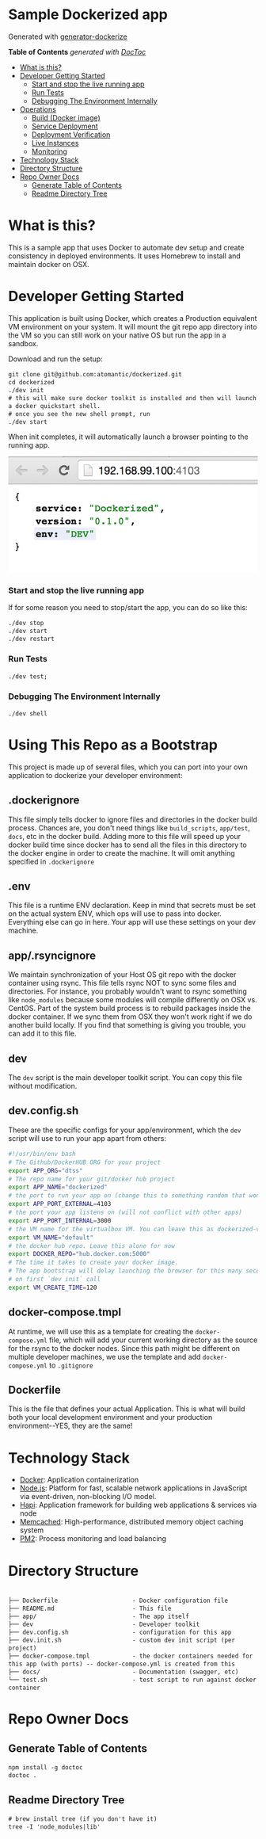 [dotfiles]: https://github.com/atomantic/dotfiles#readme
[docker_toolbox]: https://www.docker.com/toolbox

# Sample Dockerized app
Generated with [generator-dockerize](https://github.com/atomantic/generator-dockerize)

<!-- START doctoc generated TOC please keep comment here to allow auto update -->
<!-- DON'T EDIT THIS SECTION, INSTEAD RE-RUN doctoc TO UPDATE -->
**Table of Contents**  *generated with [DocToc](https://github.com/thlorenz/doctoc)*

- [What is this?](#what-is-this)
- [Developer Getting Started](#developer-getting-started)
    - [Start and stop the live running app](#start-and-stop-the-live-running-app)
    - [Run Tests](#run-tests)
    - [Debugging The Environment Internally](#debugging-the-environment-internally)
- [Operations](#operations)
  - [Build (Docker image)](#build-docker-image)
  - [Service Deployment](#service-deployment)
  - [Deployment Verification](#deployment-verification)
  - [Live Instances](#live-instances)
  - [Monitoring](#monitoring)
- [Technology Stack](#technology-stack)
- [Directory Structure](#directory-structure)
- [Repo Owner Docs](#repo-owner-docs)
  - [Generate Table of Contents](#generate-table-of-contents)
  - [Readme Directory Tree](#readme-directory-tree)

<!-- END doctoc generated TOC please keep comment here to allow auto update -->

# What is this?

This is a sample app that uses Docker to automate dev setup and create consistency in deployed environments.
It uses Homebrew to install and maintain docker on OSX.

# Developer Getting Started

This application is built using Docker, which creates a Production equivalent VM environment on your system. It will mount the git repo app directory into the VM so you can still work on your native OS but run the app in a sandbox.

Download and run the setup:
```
git clone git@github.com:atomantic/dockerized.git
cd dockerized
./dev init
# this will make sure docker toolkit is installed and then will launch a docker quickstart shell.
# once you see the new shell prompt, run
./dev start
```

When init completes, it will automatically launch a browser pointing to the running app.

![Running](https://github.com/atomantic/dockerized/raw/master/docs/running.png)

### Start and stop the live running app
If for some reason you need to stop/start the app, you can do so like this:
```
./dev stop
./dev start
./dev restart
```

### Run Tests

```
./dev test;
```

### Debugging The Environment Internally

```
./dev shell
```

# Using This Repo as a Bootstrap

This project is made up of several files, which you can port into your own application to dockerize your developer environment:

## .dockerignore
This file simply tells docker to ignore files and directories in the docker build process.
Chances are, you don't need things like `build_scripts`, `app/test`, `docs`, etc in the docker build.
Adding more to this file will speed up your docker build time since docker has to send all the files in this directory to the docker engine
in order to create the machine. It will omit anything specified in `.dockerignore`

## .env
This file is a runtime ENV declaration. Keep in mind that secrets must be set on the actual system ENV, which ops will use to pass into docker.
Everything else can go in here. Your app will use these settings on your dev machine.

## app/.rsyncignore
We maintain synchronization of your Host OS git repo with the docker container using rsync. This file tells rsync NOT to sync some files and directories. For instance, you probably wouldn't want to rsync something like `node_modules` because some modules will compile differently on OSX vs. CentOS. Part of the system build process is to rebuild packages inside the docker container. If we sync them from OSX they won't work right if we do another build locally. If you find that something is giving you trouble, you can add it to this file.

## dev
The `dev` script is the main developer toolkit script. You can copy this file without modification.



## dev.config.sh
These are the specific configs for your app/environment, which the `dev` script will use to run your app apart from others:
```bash
#!/usr/bin/env bash
# The Github/DockerHUB ORG for your project
export APP_ORG="dtss"
# The repo name for your git/docker hub project
export APP_NAME="dockerized"
# the port to run your app on (change this to something random that won't bump into another app)
export APP_PORT_EXTERNAL=4103
# the port your app listens on (will not conflict with other apps)
export APP_PORT_INTERNAL=3000
# the VM name for the virtualbox VM. You can leave this as dockerized-vm and put all your apps in that virtualbox image
export VM_NAME="default"
# the docker hub repo. Leave this alone for now
export DOCKER_REPO="hub.docker.com:5000"
# The time it takes to create your docker image.
# The app bootstrap will delay launching the browser for this many seconds
# on first `dev init` call
export VM_CREATE_TIME=120
```

## docker-compose.tmpl
At runtime, we will use this as a template for creating the `docker-compose.yml` file, which will add your current working directory as the source for the rsync to the docker nodes. Since this path might be different on multiple developer machines, we use the template and add `docker-compose.yml` to `.gitignore`

## Dockerfile
This is the file that defines your actual Application. This is what will build both your local development environment and your production environment--YES, they are the same!

# Technology Stack
* [Docker](https://www.docker.com/):  Application containerization
* [Node.js](http://nodejs.org/):  Platform for fast, scalable network applications in JavaScript via event-driven, non-blocking I/O model.
* [Hapi](http://hapijs.com/):  Application framework for building web applications & services via node
* [Memcached](http://memcached.org/):  High-performance, distributed memory object caching system
* [PM2](https://github.com/Unitech/pm2):  Process monitoring and load balancing


# Directory Structure
```

├── Dockerfile                     - Docker configuration file
├── README.md                      - This file
├── app/                           - The app itself
├── dev                            - Developer toolkit
├── dev.config.sh                  - configuration for this app
├── dev.init.sh                    - custom dev init script (per project)
├── docker-compose.tmpl            - the docker containers needed for this app (with ports) -- docker-compose.yml is created from this
├── docs/                          - Documentation (swagger, etc)
└── test.sh                        - test script to run against docker container
```
# Repo Owner Docs

## Generate Table of Contents
```
npm install -g doctoc
doctoc .
```

## Readme Directory Tree
```
# brew install tree (if you don't have it)
tree -I 'node_modules|lib'
```
